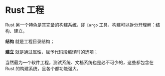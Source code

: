 # Rust 工程
Rust 另一个特色是其完备的构建系统，即 `Cargo` 工具，构建可以拆分开理解：结构、建立。

**结构** 就是工程目录结构；

**建立** 就是通过属性，赋予代码段编译时的选项；

当然最为一个软件工程，测试系统、文档系统也是必不可少的，这些都包含在 Rust 的构建系统，且各个都功能强大。



